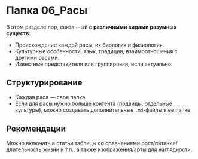 # Папка 06_Расы

В этом разделе лор, связанный с **различными видами разумных существ**:
- Происхождение каждой расы, их биология и физиология.
- Культурные особенности, язык, традиции, взаимоотношения с другими расами.
- Известные представители или группировки, если актуально.

## Структурирование

- Каждая раса — своя папка.
- Если для расы нужно больше контента (подвиды, отдельные культуры), можно создавать дополнительные `.md`-файлы в её папке.

## Рекомендации
Можно включать в статьи таблицы со сравнениями рост/питание/длительность жизни и т.п., а также изображения/арты для наглядности.
